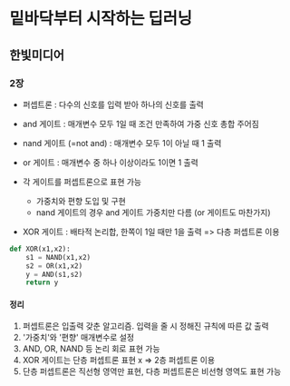 # 밑바닥부터 시작하는 딥러닝
## 한빛미디어
### 2장

- 퍼셉트론 : 다수의 신호를 입력 받아 하나의 신호를 출력

- and 게이트 : 매개변수 모두 1일 때 조건 만족하여 가중 신호 총합 주어짐
- nand 게이트 (=not and) : 매개변수 모두 1이 아닐 때 1 출력
- or 게이트 : 매개변수 중 하나 이상이라도 1이면 1 출력

- 각 게이트를 퍼셉트론으로 표현 가능
    - 가중치와 편향 도입 및 구현
    - nand 게이트의 경우 and 게이트 가중치만 다름 (or 게이트도 마찬가지)

- XOR 게이트 : 배타적 논리합, 한쪽이 1일 때만 1을 출력 => 다층 퍼셉트론 이용
```python
def XOR(x1,x2):
    s1 = NAND(x1,x2)
    s2 = OR(x1,x2)
    y = AND(s1,s2)
    return y
```

#### 정리
1. 퍼셉트론은 입출력 갖춘 알고리즘. 입력을 줄 시 정해진 규칙에 따른 값 출력
2. '가중치'와 '편향' 매개변수로 설정
3. AND, OR, NAND 등 논리 회로 표현 가능
4. XOR 게이트는 단층 퍼셉트론 표현 x => 2층 퍼셉트론 이용
5. 단층 퍼셉트론은 직선형 영역만 표현, 다층 퍼셉트론은 비선형 영역도 표현 가능
